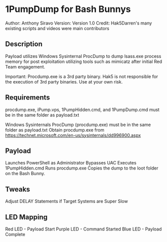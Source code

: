# 1PumpDump for Bash Bunnys

Author:  Anthony Siravo
Version: Version 1.0
Credit:  Hak5Darren's many existing scripts and videos were main contributors

## Description

Payload utilizes Windows Sysinternal ProcDump to dump lsass.exe process memory for post exploitation utilizing tools such as mimicatz after initial Red Team engagement.

Important: Procdump.exe is a 3rd party binary. Hak5 is not responsible for the execution of 3rd party binaries.  Use at your own risk.



## Requirements

procdump.exe, iPump.vps, 1PumpHidden.cmd, and 1PumpDump.cmd must be in the same folder as payload.txt

Windows Sysinternals ProcDump (procdump.exe) must be in the same folder as payload.txt
Obtain procdump.exe from https://technet.microsoft.com/en-us/sysinternals/dd996900.aspx


## Payload
Launches PowerShell as Administrator
Bypasses UAC
Executes 1PumpHidden.cmd
Runs procdump.exe
Copies the dump to the loot folder on the Bash Bunny.

## Tweaks
Adjust DELAY Statements if Target Systems are Super Slow

## LED Mapping
Red LED - Payload Start
Purple LED - Command Started
Blue LED - Payload Complete